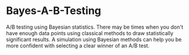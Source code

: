 # Bayes-A-B-Testing
A/B testing using Bayesian statistics.  There may be times when you don't have enough data points using classical methods to draw statistically significant results.  A simulation using Bayesian methods can help you be more confident with selecting a clear winner of an A/B test.
